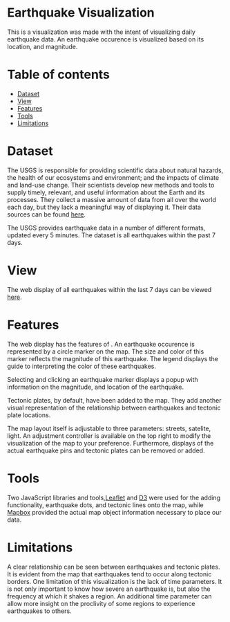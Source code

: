 # Earthquake Visualization

This is a visualization was made with the intent of visualizing daily earthquake data. An earthquake occurence is visualized based on its location, and magnitude.

Table of contents
=================

<!--ts-->
   * [Dataset](#Dataset)
   * [View](#View)
   * [Features](#Features)
   * [Tools](#Features)
   * [Limitations](#Limitations)
<!--te-->

# Dataset

The USGS is responsible for providing scientific data about natural hazards, the health of our ecosystems and environment; and the impacts of climate and land-use change. Their scientists develop new methods and tools to supply timely, relevant, and useful information about the Earth and its processes. They collect a massive amount of data from all over the world each day, but they lack a meaningful way of displaying it. Their data sources can be found [here](https://earthquake.usgs.gov/earthquakes/feed/v1.0/geojson.php). 

The USGS provides earthquake data in a number of different formats, updated every 5 minutes. The dataset is all earthquakes within the past 7 days.

# View

The web display of all earthquakes within the last 7 days can be viewed [here](https://sat2493.github.io/EarthquakeVisualization/).

# Features

The web display has the features of <Google Maps>. An earthquake occurence is represented by a circle marker on the map. The size and color of this marker reflects the magnitude of this earthquake. The legend displays the guide to interpreting the color of these earthquakes. 
  
Selecting and clicking an earthquake marker displays a popup with information on the magnitude, and location of the earthquake.

Tectonic plates, by default, have been added to the map. They add another visual representation of the relationship between earthquakes and tectonic plate locations.

The map layout itself is adjustable to three parameters: streets, satelite, light. An adjustment controller is available on the top right to modify the visualization of the map to your preference. Furthermore, displays of the actual earthquake pins and tectonic plates can be removed or added.

# Tools

Two JavaScript libraries and tools,[Leaflet](https://leafletjs.com/) and [D3](https://d3js.org/) were used for the adding functionality, earthquake dots, and tectonic lines onto the map, while [Mapbox](https://www.mapbox.com/) provided the actual map object information necessary to place our data. 

# Limitations

A clear relationship can be seen between earthquakes and tectonic plates. It is evident from the map that earthquakes tend to occur along tectonic borders. One limitation of this visualization is the lack of time parameters. It is not only important to know how severe an earthquake is, but also the frequency at which it shakes a region. An additional time parameter can allow more insight on the proclivity of some regions to experience earthquakes to others.

